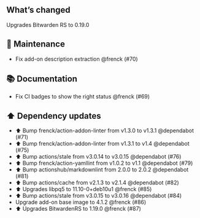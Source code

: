 ## What’s changed

Upgrades Bitwarden RS to 0.19.0

## 🧰 Maintenance

- Fix add-on description extraction @frenck (#70)

## 📚 Documentation

- Fix CI badges to show the right status @frenck (#69)

## ⬆️ Dependency updates

- ⬆️ Bump frenck/action-addon-linter from v1.3.0 to v1.3.1 @dependabot (#71)
- ⬆️ Bump frenck/action-addon-linter from v1.3.1 to v1.4 @dependabot (#75)
- ⬆️ Bump actions/stale from v3.0.14 to v3.0.15 @dependabot (#76)
- ⬆️ Bump frenck/action-yamllint from v1.0.2 to v1.1 @dependabot (#79)
- ⬆️ Bump actionshub/markdownlint from 2.0.0 to 2.0.2 @dependabot (#81)
- ⬆️ Bump actions/cache from v2.1.3 to v2.1.4 @dependabot (#82)
- ⬆ Upgrades libpq5 to 11.10-0+deb10u1 @frenck (#85)
- ⬆️ Bump actions/stale from v3.0.15 to v3.0.16 @dependabot (#84)
- Upgrade add-on base image to 4.1.2 @frenck (#86)
- ⬆ Upgrades BitwardenRS to 1.19.0 @frenck (#87)
